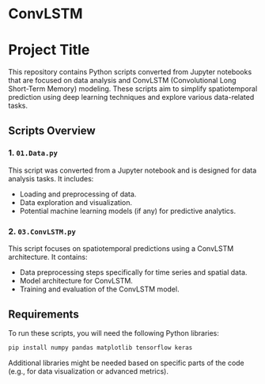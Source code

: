 # ConvLSTM

# Project Title

This repository contains Python scripts converted from Jupyter notebooks that are focused on data analysis and ConvLSTM (Convolutional Long Short-Term Memory) modeling. These scripts aim to simplify spatiotemporal prediction using deep learning techniques and explore various data-related tasks.

## Scripts Overview

### 1. `01.Data.py`
This script was converted from a Jupyter notebook and is designed for data analysis tasks. It includes:
- Loading and preprocessing of data.
- Data exploration and visualization.
- Potential machine learning models (if any) for predictive analytics.

### 2. `03.ConvLSTM.py`
This script focuses on spatiotemporal predictions using a ConvLSTM architecture. It contains:
- Data preprocessing steps specifically for time series and spatial data.
- Model architecture for ConvLSTM.
- Training and evaluation of the ConvLSTM model.

## Requirements

To run these scripts, you will need the following Python libraries:

```bash
pip install numpy pandas matplotlib tensorflow keras
```

Additional libraries might be needed based on specific parts of the code (e.g., for data visualization or advanced metrics).

